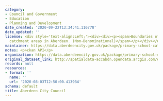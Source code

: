 ```yaml
---
category:
- Council and Government
- Education
- Planning and Development
date_created: '2020-09-22T13:34:41.116778'
date_updated: ''
license: <div style='text-align:Left;'><div><div><p><span>Boundaries of Primary School
  catchment areas in Aberdeen. (Non-Denominational)</span></p></div></div></div>
maintainer: https://data.aberdeencity.gov.uk/package/primary-school-catchments1
notes: <p>ckan API</p>
organization: https://data.aberdeencity.gov.uk/package/primary-school-catchments1
original_dataset_link: http://spatialdata-accabdn.opendata.arcgis.com/datasets/f606a1b1b5b746aea68955d5d8458e6e_0.zip?outSR={"latestWkid":27700,"wkid":27700}
records: null
resources:
- format: ''
  name: ''
  url: '2020-08-03T12:50:00.413934'
schema: default
title: Aberdeen City Council
---
```

